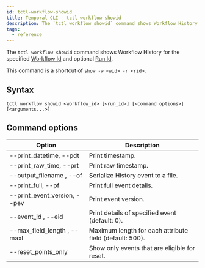 ```yaml
---
id: tctl-workflow-showid
title: Temporal CLI - tctl workflow showid
description: The `tctl workflow showid` command shows Workflow History for the specified Workflow Id and optional Run Id.
tags:
  - reference
---
```


The `tctl workflow showid` command shows Workflow History for the specified [Workflow Id](/docs/content/what-is-a-workflow-id) and optional [Run Id](/docs/content/what-is-a-run-id).

This command is a shortcut of `show -w <wid> -r <rid>`.

## Syntax

`tctl workflow showid <workflow_id> [<run_id>] [<command options>] [<arguments...>]`

## Command options

<!-- prettier-ignore -->
| Option | Description |
| --- | --- |
| --print\_datetime, --pdt | Print timestamp. |
| --print\_raw\_time, --prt | Print raw timestamp. |
| --output\_filename <value>, --of <value> | Serialize History event to a file. |
| --print\_full, --pf | Print full event details. |
| --print\_event\_version, --pev | Print event version. |
| --event\_id <value>, --eid <value> | Print details of specified event (default: 0). |
| --max\_field\_length <value>, --maxl <value> | Maximum length for each attribute field (default: 500). |
| --reset\_points\_only | Show only events that are eligible for reset. |
